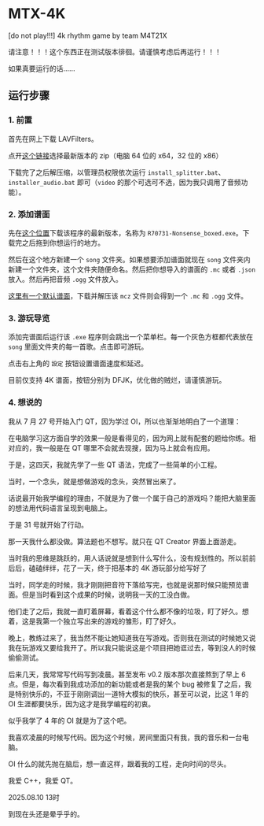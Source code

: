 # MTX-4K

[do not play!!!] 4k rhythm game by team M4T21X

请注意！！！这个东西正在测试版本徘徊。请谨慎考虑后再运行！！！

如果真要运行的话……

## 运行步骤

### 1. 前置

首先在网上下载 LAVFilters。

点开[这个链接](https://github.com/Nevcairiel/LAVFilters/releases)选择最新版本的 zip（电脑 64 位的 x64，32 位的 x86）

下载完了之后解压缩，以管理员权限依次运行 `install_splitter.bat`、`installer_audio.bat` 即可（`video` 的那个可选可不选，因为我只调用了音频功能）。

### 2. 添加谱面

先在[这个位置](https://github.com/11400F/MTX-4K/releases)下载该程序的最新版本，名称为 `R70731-Nonsense_boxed.exe`。下载完之后拖到你想运行的地方。

然后在这个地方新建一个 `song` 文件夹。如果想要添加谱面就现在 `song` 文件夹内新建一个文件夹，这个文件夹随便命名。然后把你想导入的谱面的 `.mc` 或者 `.json` 放入。然后再把音频 `.ogg` 文件放入。

[这里有一个默认谱面](https://github.com/11400F/MTX-4K/releases/tag/beatmap-0-fin)，下载并解压该 `mcz` 文件则会得到一个 `.mc` 和 `.ogg` 文件。

### 3. 游玩导览

添加完谱面后运行该 `.exe` 程序则会跳出一个菜单栏。每一个灰色方框都代表放在 `song` 里面文件夹的每一首歌。点击即可游玩。

点击右上角的 `設定` 按钮设置谱面速度和延迟。

目前仅支持 4K 谱面，按钮分别为 DFJK，优化做的贼烂，请谨慎游玩。

### 4. 想说的

我从 7 月 27 号开始入门 QT，因为学过 OI，所以也渐渐地明白了一个道理：

在电脑学习这方面自学的效果一般是看得见的，因为网上就有配套的题给你练。相对应的，我一般是在 QT 哪里不会就去现搜，因为马上就会有应用。

于是，这四天，我就先学了一些 QT 语法，完成了一些简单的小工程。

当时，一个念头，就是想做游戏的念头，突然冒出来了。

话说最开始我学编程的理由，不就是为了做一个属于自己的游戏吗？能把大脑里面的想法用代码语言呈现到电脑上。

于是 31 号就开始了行动。

那一天我什么都没做。算法题也不想写。就只在 QT Creator 界面上面游走。

当时我的思维是跳跃的，用人话说就是想到什么写什么，没有规划性的。所以前前后后，磕磕绊绊，花了一天，终于把基本的 4K 游玩部分给写好了

当时，同学走的时候，我才刚刚把音符下落给写完，也就是说那时候只能预览谱面。但是当时看到这个成果的时候，说明我一天的工没白做。

他们走了之后，我就一直盯着屏幕，看着这个什么都不像的垃圾，盯了好久。想着，这是我第一个独立写出来的游戏的雏形，盯了好久。

晚上，教练过来了，我当然不能让她知道我在写游戏。否则我在测试的时候她又说我在玩游戏又要给我开了。所以我只能说这是个项目把她诓过去，等到没人的时候偷偷测试。

后来几天，我常常写代码写到凌晨。甚至发布 v0.2 版本那次直接熬到了早上 6 点。但是，每次看到我成功添加的新功能或者是我的某个 bug 被修复了之后，我是特别快乐的，不亚于刚刚调出一道特大模拟的快乐，甚至可以说，比这 1 年的 OI 生涯都要快乐，因为这才是我学编程的初衷。

似乎我学了 4 年的 OI 就是为了这个吧。

我喜欢凌晨的时候写代码。因为这个时候，房间里面只有我，我的音乐和一台电脑。

OI 什么的就先抛在脑后，想一直这样，跟着我的工程，走向时间的尽头。

我爱 C++，我爱 QT。

2025.08.10 13时

到现在头还是晕乎乎的。